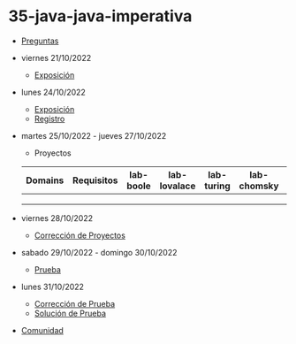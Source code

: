 # 35-java-java-imperativa

- [Preguntas](https://escuela.it/cursos/curso-recurrencia-desarrollo-software/clase/patron)
- viernes 21/10/2022
  - [Exposición](https://escuela.it/cursos/curso-recurrencia-desarrollo-software/clase/patron)
- lunes 24/10/2022
  - [Exposición](https://escuela.it/cursos/curso-recurrencia-desarrollo-software/clase/patron)
  - [Registro](https://forms.gle/pA2QvsW32P4KtTD77)
- martes 25/10/2022 - jueves 27/10/2022
  - Proyectos
  
  |Domains|Requisitos|lab-boole|lab-lovalace|lab-turing|lab-chomsky|lab-dijkstra|
  |-------|----------|---------|------------|----------|-----------|--------------|
  |       |          |         |            |          |           |              |
  |       |          |         |            |          |           |              |
  |       |          |         |            |          |           |              |
- viernes 28/10/2022
  - [Corrección de Proyectos](https://escuela.it/cursos/curso-recurrencia-desarrollo-software/clase/patron)
- sabado 29/10/2022 - domingo 30/10/2022
  - [Prueba](https://forms.gle/hB9UJoN2PYiexctH8)
- lunes 31/10/2022
  - [Corrección de Prueba](https://escuela.it/cursos/curso-recurrencia-desarrollo-software/clase/patron)
  - [Solución de Prueba](https://docs.google.com/spreadsheets/d/1Uwtqa5VdD5wK2X7eLgkS6_th16aPnsW8pa5Ft2TyLPo/edit#gid=0)
- [Comunidad](https://app.slack.com/client/T02S3KYD464/C02TYRQQLMS)


